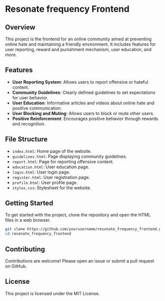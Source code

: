 # Resonate frequency Frontend

## Overview
This project is the frontend for an online community aimed at preventing online hate and maintaining a friendly environment. It includes features for user reporting, reward and punishment mechanism, user education, and more.

## Features
- **User Reporting System**: Allows users to report offensive or hateful content.
- **Community Guidelines**: Clearly defined guidelines to set expectations for user behavior.
- **User Education**: Informative articles and videos about online hate and positive communication.
- **User Blocking and Muting**: Allows users to block or mute other users.
- **Positive Reinforcement**: Encourages positive behavior through rewards and recognition.

## File Structure
- `index.html`: Home page of the website.
- `guidelines.html`: Page displaying community guidelines.
- `report.html`: Page for reporting offensive content.
- `education.html`: User education page.
- `login.html`: User login page.
- `register.html`: User registration page.
- `profile.html`: User profile page.
- `styles.css`: Stylesheet for the website.

## Getting Started
To get started with the project, clone the repository and open the HTML files in a web browser.

```bash
git clone https://github.com/yourusername/resonate_frequency_frontend.git
cd resonate_frequency_frontend
```

## Contributing
Contributions are welcome! Please open an issue or submit a pull request on GitHub.

## License
This project is licensed under the MIT License.
